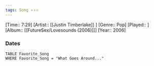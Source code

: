 ```yaml
---
tags: Song ⭐⭐⭐ 
---
```

[Time:: 7:29]
[Artist:: [[Justin Timberlake]] ]
[Genre:: Pop]
[Played:: ]
[Album:: [[FutureSex/Lovesounds (2006)]]]
[Year:: 2006]
### Dates
````dataview
TABLE Favorite_Song
WHERE Favorite_Song = "What Goes Around..."
````
